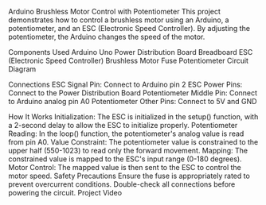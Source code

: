 Arduino Brushless Motor Control with Potentiometer
This project demonstrates how to control a brushless motor using an Arduino, a potentiometer, and an ESC (Electronic Speed Controller). By adjusting the potentiometer, the Arduino changes the speed of the motor.

Components Used
Arduino Uno
Power Distribution Board
Breadboard
ESC (Electronic Speed Controller)
Brushless Motor
Fuse
Potentiometer
Circuit Diagram

Connections
ESC Signal Pin: Connect to Arduino pin 2
ESC Power Pins: Connect to the Power Distribution Board
Potentiometer Middle Pin: Connect to Arduino analog pin A0
Potentiometer Other Pins: Connect to 5V and GND


How It Works
Initialization: The ESC is initialized in the setup() function, with a 2-second delay to allow the ESC to initialize properly.
Potentiometer Reading: In the loop() function, the potentiometer's analog value is read from pin A0.
Value Constraint: The potentiometer value is constrained to the upper half (550-1023) to read only the forward movement.
Mapping: The constrained value is mapped to the ESC's input range (0-180 degrees).
Motor Control: The mapped value is then sent to the ESC to control the motor speed.
Safety Precautions
Ensure the fuse is appropriately rated to prevent overcurrent conditions.
Double-check all connections before powering the circuit.
Project Video



